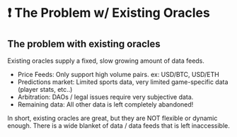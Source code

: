 # ❗ The Problem w/ Existing Oracles

## The problem with existing oracles

Existing oracles supply a fixed, slow growing amount of data feeds. &#x20;

* Price Feeds: Only support high volume pairs. ex: USD/BTC, USD/ETH
* Predictions market: Limited sports data, very limited game-specific data (player stats, etc..)
* Arbitration: DAOs / legal issues require very subjective data.
* Remaining data: All other data is left completely abandoned!

In short, existing oracles are great, but they are NOT flexible or dynamic enough.  There is a wide blanket of data / data feeds that is left inaccessible.
